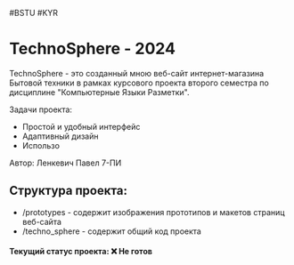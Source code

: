 #BSTU #KYR

# TechnoSphere - 2024
TechnoSphere - это созданный мною веб-сайт интернет-магазина Бытовой техники в рамках курсового проекта второго семестра по дисциплине "Компьютерные Языки Разметки". 

Задачи проекта:
* Простой и удобный интерфейс
* Адаптивный дизайн
* Использо


Автор: Ленкевич Павел 7-ПИ

## Структура проекта:
* /prototypes       - содержит изображения прототипов и макетов страниц веб-сайта
* /techno_sphere    - содержит общий код проекта

#### Текущий статус проекта: ❌ Не готов
